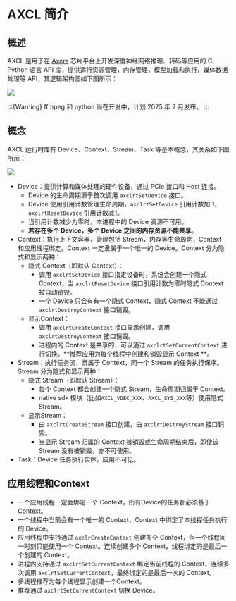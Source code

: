 # AXCL 简介

## 概述

AXCL 是用于在 [Axera](https://www.axera-tech.com/) 芯片平台上开发深度神经网络推理、转码等应用的 C、Python 语言 API 库，提供运行资源管理，内存管理，模型加载和执行，媒体数据处理等 API，其逻辑架构图如下图所示：

![](../res/axcl_architecture.svg)

:::{Warning}
ffmpeg 和 python 尚在开发中，计划 2025 年 2 月发布。
:::


## 概念

AXCL 运行时库有 Device、Context、Stream、Task 等基本概念，其关系如下图所示：

![](../res/axcl_concept.svg)

- Device：提供计算和媒体处理的硬件设备，通过 PCIe 接口和 Host 连接。
  - Device 的生命周期源于首次调用 `axclrtSetDevice` 接口。
  - Device 使用引用计数管理生命周期，`axclrtSetDevice` 引用计数加 1，`axclrtResetDevice` 引用计数减1。
  - 当引用计数减少为零时，本进程中的 Device 资源不可用。
  - **若存在多个 Device，多个 Device 之间的内存资源不能共享**。
- Context：执行上下文容器，管理包括 Stream，内存等生命周期，Context 和应用线程绑定。Context 一定隶属于一个唯一的 Device。Context 分为隐式和显示两种：
  - 隐式 Context（即默认 Context）：
    - 调用 `axclrtSetDevice` 接口指定设备时，系统会创建一个隐式 Context，当 `axclrtResetDevice` 接口引用计数为零时隐式 Context 被自动销毁。
    - 一个 Device 只会有有一个隐式 Context，隐式 Context 不能通过 `axclrtDestroyContext` 接口销毁。
  - 显示Context：
    - 调用 `axclrtCreateContext` 接口显示创建，调用 `axclrtDestroyContext` 接口销毁。
    - 进程内的 Context 是共享的，可以通过 `axclrtSetCurrentContext` 进行切换。**推荐应用为每个线程中创建和销毁显示 Context **。
- Stream：执行任务流，隶属于 Context，同一个 Stream 的任务执行保序。Stream 分为隐式和显示两种：
  - 隐式 Stream（即默认 Stream）：
    - 每个 Context 都会创建一个隐式 Stream，生命周期归属于 Context。
    - native sdk 模块（比如`AXCL_VDEC_XXX`、`AXCL_SYS_XXX`等）使用隐式 Stream。
  - 显示Stream：
    - 由 `axclrtCreateStream` 接口创建，由 `axclrtDestroyStream` 接口销毁。
    - 当显示 Stream 归属的 Context 被销毁或生命周期结束后，即使该 Stream 没有被销毁，亦不可使用。
- Task：Device 任务执行实体，应用不可见。

## 应用线程和Context

- 一个应用线程一定会绑定一个 Context，所有Device的任务都必须基于 Context。
- 一个线程中当前会有一个唯一的 Context，Context 中绑定了本线程任务执行的 Device。
- 应用线程中支持通过 `axclrCreateContext` 创建多个 Context，但一个线程同一时刻只能使用一个 Context。连续创建多个 Context，线程绑定的是最后一个创建的 Context。
- 进程内支持通过 `axclrtSetCurrentContext` 绑定当前线程的 Context，连续多次调用 `axclrtSetCurrentContext`，最终绑定的是最后一次的 Context。
- 多线程推荐为每个线程显示创建一个Context。
- 推荐通过 `axclrtSetCurrentContext` 切换 Device。

